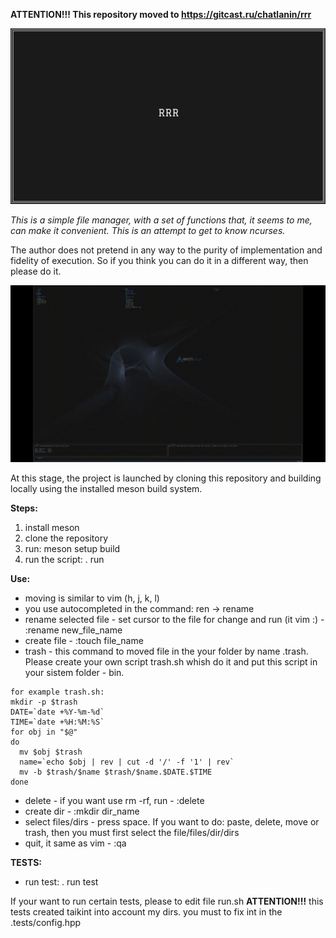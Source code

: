 **ATTENTION!!! This repository moved to https://gitcast.ru/chatlanin/rrr**

![rrr's logo](./img_logo.png)

*This is a simple file manager, with a set of functions that, it seems to me, can make it convenient.*
*This is an attempt to get to know ncurses.*

The author does not pretend in any way to the purity of implementation and fidelity of execution. 
So if you think you can do it in a different way, then please do it.

![rrr's video_pres](./video.gif)

At this stage, the project is launched by cloning this repository and building locally using the installed meson build system.

**Steps:**
1. install meson
2. clone the repository
3. run: meson setup build
4. run the script: . run

**Use:**
- moving is similar to vim (h, j, k, l)
- you use autocompleted in the command: ren <tab> -> rename
- rename selected file - set cursor to the file for change and run (it vim :) - :rename new_file_name
- create file - :touch file_name
- trash - this command to moved file in the your folder by name .trash. Please create your own script trash.sh whish do it and put this script in your sistem folder - bin.
```
for example trash.sh:
mkdir -p $trash
DATE=`date +%Y-%m-%d`
TIME=`date +%H:%M:%S`
for obj in "$@" 
do
  mv $obj $trash
  name=`echo $obj | rev | cut -d '/' -f '1' | rev`
  mv -b $trash/$name $trash/$name.$DATE.$TIME
done
```
- delete - if you want use rm -rf, run - :delete
- create dir - :mkdir dir_name
- select files/dirs - press space. If you want to do: paste, delete, move or trash, then you must first select the file/files/dir/dirs
- quit, it same as vim - :qa

**TESTS:**
- run test: . run test

If your want to run certain tests, please to edit file run.sh
**ATTENTION!!!** this tests created taikint into account my dirs. you must to fix int in the .tests/config.hpp


